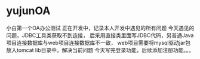 # yujunOA
小白第一个OA办公测试
正在开发中，记录本人开发中遇见的所有问题
今天遇见的问题，JDBC工具类获取不到连接，
后采用直接类里面写JDBC代码，另普通Java项目连接数据库与web项目连接数据库不一致，
web项目需要将mysql驱动jar包放入tomcat lib目录中，解决当前问题
今天写完登录功能，后续添加注册功能。。。
